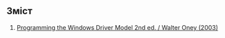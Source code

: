 ## Зміст
1. [Programming the Windows Driver Model 2nd ed. / Walter Oney (2003)](Programming_the_Microsoft_Windows_Driver_Model_2nd_Edition/)
